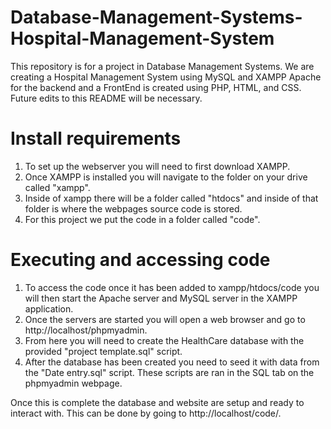 # Database-Management-Systems-Hospital-Management-System
This repository is for a project in Database Management Systems. We are creating a Hospital Management System using MySQL and XAMPP Apache for the backend and a FrontEnd is created using PHP, HTML, and CSS.
Future edits to this README will be necessary.

# Install requirements
1. To set up the webserver you will need to first download XAMPP. 
2. Once XAMPP is installed you will navigate to the folder on your drive called "xampp". 
3. Inside of xampp there will be a folder called "htdocs" and inside of that folder is where the webpages source code is stored. 
4. For this project we put the code in a folder called "code".

# Executing and accessing code
1. To access the code once it has been added to xampp/htdocs/code you will then start the Apache server and MySQL server in the XAMPP application.
2. Once the servers are started you will open a web browser and go to http://localhost/phpmyadmin.
3. From here you will need to create the HealthCare database with the provided "project template.sql" script. 
4. After the database has been created you need to seed it with data from the "Date entry.sql" script. These scripts are ran in the SQL tab on the phpmyadmin webpage.

Once this is complete the database and website are setup and ready to interact with. This can be done by going to http://localhost/code/.
